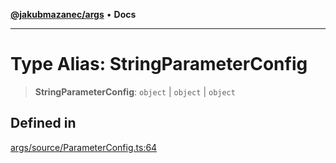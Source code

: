 [**@jakubmazanec/args**](../README.md) • **Docs**

---

# Type Alias: StringParameterConfig

> **StringParameterConfig**: `object` \| `object` \| `object`

## Defined in

[args/source/ParameterConfig.ts:64](https://github.com/jakubmazanec/tools/blob/6ed2cc9bf798455a62cfc34def34fef748169fa2/packages/args/source/ParameterConfig.ts#L64)
